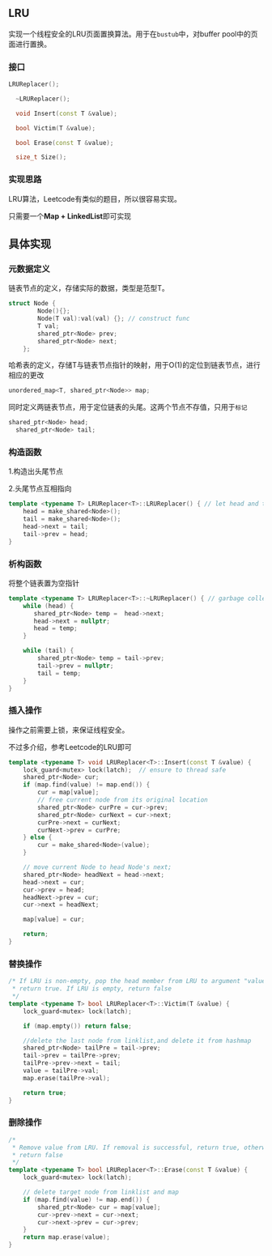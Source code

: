## LRU

实现一个线程安全的LRU页面置换算法。用于在`bustub`中，对buffer pool中的页面进行置换。

### 接口

```c++
LRUReplacer();

  ~LRUReplacer();

  void Insert(const T &value);

  bool Victim(T &value);

  bool Erase(const T &value);

  size_t Size();
```



### 实现思路

LRU算法，Leetcode有类似的题目，所以很容易实现。

只需要一个**Map + LinkedList**即可实现

## 具体实现

### 元数据定义

链表节点的定义，存储实际的数据，类型是范型T。

```c++
struct Node {
        Node(){};
        Node(T val):val(val) {}; // construct func
        T val;
        shared_ptr<Node> prev;
        shared_ptr<Node> next;
    };
```

哈希表的定义，存储T与链表节点指针的映射，用于O(1)的定位到链表节点，进行相应的更改

```c++
unordered_map<T, shared_ptr<Node>> map;
```

同时定义两链表节点，用于定位链表的头尾。这两个节点不存值，只用于`标记`

```c++
shared_ptr<Node> head;
  shared_ptr<Node> tail;
```

### 构造函数

1.构造出头尾节点

2.头尾节点互相指向

```c++
template <typename T> LRUReplacer<T>::LRUReplacer() { // let head and tail pointer to each other
    head = make_shared<Node>();
    tail = make_shared<Node>();
    head->next = tail;
    tail->prev = head;
}
```

### 析构函数

将整个链表置为空指针

```cpp
template <typename T> LRUReplacer<T>::~LRUReplacer() { // garbage collection, and jvm is the best :)
    while (head) {
       shared_ptr<Node> temp =  head->next;
       head->next = nullptr;
       head = temp;
    }

    while (tail) {
        shared_ptr<Node> temp = tail->prev;
        tail->prev = nullptr;
        tail = temp;
    }
}
```

### 插入操作

操作之前需要上锁，来保证线程安全。

不过多介绍，参考Leetcode的LRU即可

```cpp
template <typename T> void LRUReplacer<T>::Insert(const T &value) {
    lock_guard<mutex> lock(latch);  // ensure to thread safe
    shared_ptr<Node> cur;
    if (map.find(value) != map.end()) {
        cur = map[value];
        // free current node from its original location
        shared_ptr<Node> curPre = cur->prev;
        shared_ptr<Node> curNext = cur->next;
        curPre->next = curNext;
        curNext->prev = curPre;
    } else {
        cur = make_shared<Node>(value);
    }

    // move current Node to head Node's next;
    shared_ptr<Node> headNext = head->next;
    head->next = cur;
    cur->prev = head;
    headNext->prev = cur;
    cur->next = headNext;

    map[value] = cur;

    return;
}
```

### 替换操作

```cpp
/* If LRU is non-empty, pop the head member from LRU to argument "value", and
 * return true. If LRU is empty, return false
 */
template <typename T> bool LRUReplacer<T>::Victim(T &value) {
    lock_guard<mutex> lock(latch);

    if (map.empty()) return false;

    //delete the last node from linklist,and delete it from hashmap
    shared_ptr<Node> tailPre = tail->prev;
    tail->prev = tailPre->prev;
    tailPre->prev->next = tail;
    value = tailPre->val;
    map.erase(tailPre->val);

    return true;
}
```

### 删除操作

```cpp
/*
 * Remove value from LRU. If removal is successful, return true, otherwise
 * return false
 */
template <typename T> bool LRUReplacer<T>::Erase(const T &value) {
    lock_guard<mutex> lock(latch);

    // delete target node from linklist and map
    if (map.find(value) != map.end()) {
        shared_ptr<Node> cur = map[value];
        cur->prev->next = cur->next;
        cur->next->prev = cur->prev;
    }
    return map.erase(value);
}

```

